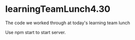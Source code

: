 # learningTeamLunch4.30
The code we worked through at today's learning team lunch

Use npm start to start server.
